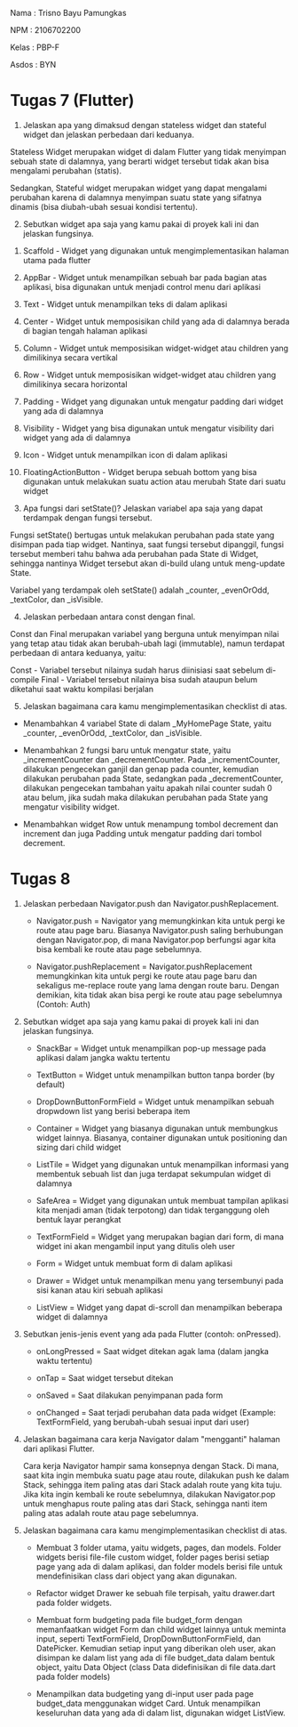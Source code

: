 Nama    : Trisno Bayu Pamungkas

NPM     : 2106702200

Kelas   : PBP-F

Asdos   : BYN


# Tugas 7 (Flutter)


1) Jelaskan apa yang dimaksud dengan stateless widget dan stateful widget dan jelaskan perbedaan dari keduanya.


Stateless Widget merupakan widget di dalam Flutter yang tidak menyimpan sebuah state di dalamnya, yang berarti widget tersebut tidak akan bisa mengalami perubahan (statis).


Sedangkan, Stateful widget merupakan widget yang dapat mengalami perubahan karena di dalamnya menyimpan suatu state yang sifatnya dinamis (bisa diubah-ubah sesuai kondisi tertentu).


2) Sebutkan widget apa saja yang kamu pakai di proyek kali ini dan jelaskan fungsinya.

1. Scaffold - Widget yang digunakan untuk mengimplementasikan halaman utama pada flutter

2. AppBar - Widget untuk menampilkan sebuah bar pada bagian atas aplikasi, bisa digunakan untuk menjadi control menu dari aplikasi

3. Text - Widget untuk menampilkan teks di dalam aplikasi

4. Center - Widget untuk memposisikan child yang ada di dalamnya berada di bagian tengah halaman aplikasi

5. Column - Widget untuk memposisikan widget-widget atau children yang dimilikinya secara vertikal

6. Row - Widget untuk memposisikan widget-widget atau children yang dimilikinya secara horizontal

7. Padding - Widget yang digunakan untuk mengatur padding dari widget yang ada di dalamnya

8. Visibility - Widget yang bisa digunakan untuk mengatur visibility dari widget yang ada di dalamnya

9. Icon - Widget untuk menampilkan icon di dalam aplikasi

10. FloatingActionButton - Widget berupa sebuah bottom yang bisa digunakan untuk melakukan suatu action atau merubah State dari suatu widget


3) Apa fungsi dari setState()? Jelaskan variabel apa saja yang dapat terdampak dengan fungsi tersebut.


Fungsi setState() bertugas untuk melakukan perubahan pada state yang disimpan pada tiap widget. Nantinya, saat fungsi tersebut dipanggil, fungsi tersebut memberi tahu bahwa ada perubahan pada State di Widget, sehingga nantinya Widget tersebut akan di-build ulang untuk meng-update State.


Variabel yang terdampak oleh setState() adalah _counter, _evenOrOdd, _textColor, dan _isVisible.


4) Jelaskan perbedaan antara const dengan final.

Const dan Final merupakan variabel yang berguna untuk menyimpan nilai yang tetap atau tidak akan berubah-ubah lagi (immutable), namun terdapat perbedaan di antara keduanya, yaitu:


Const - Variabel tersebut nilainya sudah harus diinisiasi saat sebelum di-compile
Final - Variabel tersebut nilainya bisa sudah ataupun belum diketahui saat waktu kompilasi berjalan


5) Jelaskan bagaimana cara kamu mengimplementasikan checklist di atas.


- Menambahkan 4 variabel State di dalam _MyHomePage State, yaitu _counter, _evenOrOdd, _textColor, dan _isVisible.


- Menambahkan 2 fungsi baru untuk mengatur state, yaitu _incrementCounter dan _decrementCounter. Pada _incrementCounter, dilakukan pengecekan ganjil dan genap pada counter, kemudian dilakukan perubahan pada State, sedangkan pada _decrementCounter, dilakukan pengecekan tambahan yaitu apakah nilai counter sudah 0 atau belum, jika sudah maka dilakukan perubahan pada State yang mengatur visibility widget.


- Menambahkan widget Row untuk menampung tombol decrement dan increment dan juga Padding untuk mengatur padding dari tombol decrement.


# Tugas 8

1. Jelaskan perbedaan Navigator.push dan Navigator.pushReplacement.


    - Navigator.push = Navigator yang memungkinkan kita untuk pergi ke route atau page baru. Biasanya Navigator.push saling berhubungan dengan Navigator.pop, di mana Navigator.pop berfungsi agar kita bisa kembali ke route atau page sebelumnya.

    - Navigator.pushReplacement = Navigator.pushReplacement memungkinkan kita untuk pergi ke route atau page baru dan sekaligus me-replace route yang lama dengan route baru. Dengan demikian, kita tidak akan bisa pergi ke route atau page sebelumnya (Contoh: Auth)


2. Sebutkan widget apa saja yang kamu pakai di proyek kali ini dan jelaskan fungsinya.


    - SnackBar = Widget untuk menampilkan pop-up message pada aplikasi dalam jangka waktu tertentu

    - TextButton = Widget untuk menampilkan button tanpa border (by default)

    - DropDownButtonFormField = Widget untuk menampilkan sebuah dropwdown list yang berisi beberapa item

    - Container = Widget yang biasanya digunakan untuk membungkus widget lainnya. Biasanya, container digunakan untuk positioning dan sizing dari child widget

    - ListTile = Widget yang digunakan untuk menampilkan informasi yang membentuk sebuah list dan juga terdapat sekumpulan widget di dalamnya

    - SafeArea = Widget yang digunakan untuk membuat tampilan aplikasi kita menjadi aman (tidak terpotong) dan tidak terganggung oleh bentuk layar perangkat 

    - TextFormField = Widget yang merupakan bagian dari form, di mana widget ini akan mengambil input yang ditulis oleh user

    - Form = Widget untuk membuat form di dalam aplikasi

    - Drawer = Widget untuk menampilkan menu yang tersembunyi pada sisi kanan atau kiri sebuah aplikasi

    - ListView = Widget yang dapat di-scroll dan menampilkan beberapa widget di dalamnya


3. Sebutkan jenis-jenis event yang ada pada Flutter (contoh: onPressed).


    - onLongPressed = Saat widget ditekan agak lama (dalam jangka waktu tertentu)

    - onTap = Saat widget tersebut ditekan

    - onSaved = Saat dilakukan penyimpanan pada form

    - onChanged = Saat terjadi perubahan data pada widget (Example: TextFormField, yang berubah-ubah sesuai input dari user)


4. Jelaskan bagaimana cara kerja Navigator dalam "mengganti" halaman dari aplikasi Flutter.


    Cara kerja Navigator hampir sama konsepnya dengan Stack. Di mana, saat kita ingin membuka suatu page atau route, dilakukan push ke dalam Stack, sehingga item paling atas dari Stack adalah route yang kita tuju. Jika kita ingin kembali ke route sebelumnya, dilakukan Navigator.pop untuk menghapus route paling atas dari Stack, sehingga nanti item paling atas adalah route atau page sebelumnya.


5. Jelaskan bagaimana cara kamu mengimplementasikan checklist di atas.


    - Membuat 3 folder utama, yaitu widgets, pages, dan models. Folder widgets berisi file-file custom widget, folder pages berisi setiap page yang ada di dalam aplikasi, dan folder models berisi file untuk mendefinisikan class dari object yang akan digunakan.

    - Refactor widget Drawer ke sebuah file terpisah, yaitu drawer.dart pada folder widgets.

    - Membuat form budgeting pada file budget_form dengan memanfaatkan widget Form dan child widget lainnya untuk meminta input, seperti TextFormField, DropDownButtonFormField, dan DatePicker. Kemudian setiap input yang diberikan oleh user, akan disimpan ke dalam list yang ada di file budget_data dalam bentuk object, yaitu Data Object (class Data didefinisikan di file data.dart pada folder models)

    - Menampilkan data budgeting yang di-input user pada page budget_data menggunakan widget Card. Untuk menampilkan keseluruhan data yang ada di dalam list, digunakan widget ListView.






